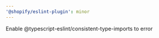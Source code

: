 ```yaml
---
'@shopify/eslint-plugin': minor
---
```


Enable @typescript-eslint/consistent-type-imports to error
